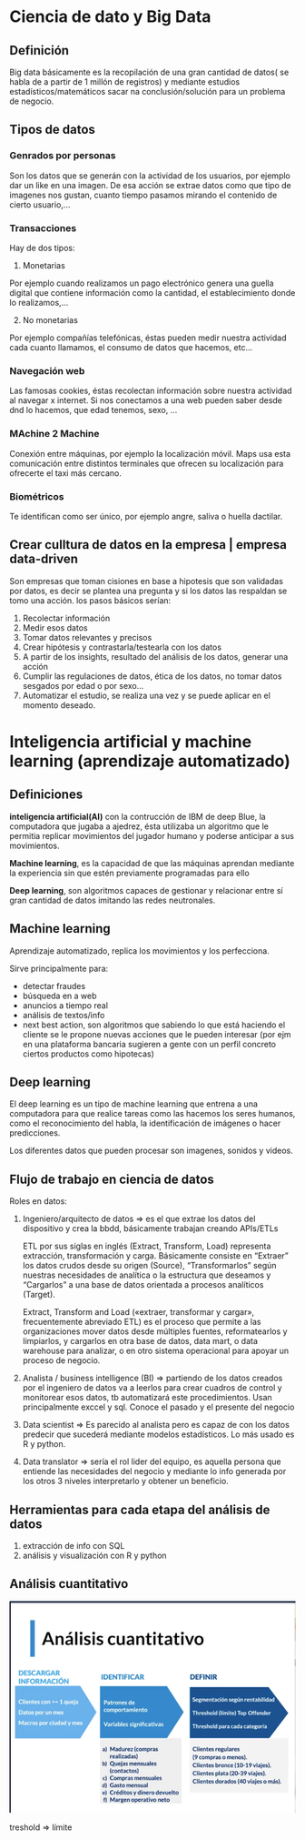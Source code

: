 # Ciencia de dato y Big Data

## Definición

Big data básicamente es la recopilación de una gran cantidad de datos( se habla de a partir de 1 millón de registros) y mediante estudios estadísticos/matemáticos sacar na conclusión/solución para un problema de negocio.

## Tipos de datos

### Genrados por personas

Son los datos que se generán con la actividad de los usuarios, por ejemplo dar un like en una imagen. De esa acción se extrae datos como que tipo de imagenes nos gustan, cuanto tiempo pasamos mirando el contenido de cierto usuario,...

### Transacciones

Hay de dos tipos:

1. Monetarias

Por ejemplo cuando realizamos un pago electrónico genera una guella digital que contiene información como la cantidad, el establecimiento donde lo realizamos,...

2. No monetarias

Por ejemplo compañías telefónicas, éstas pueden medir nuestra actividad cada cuanto llamamos, el consumo de datos que hacemos, etc...

### Navegación web

Las famosas cookies, éstas recolectan información sobre nuestra actividad al navegar x internet. Si nos conectamos a una web pueden saber desde dnd lo hacemos, que edad tenemos, sexo, ...

### MAchine 2 Machine

Conexión entre máquinas, por ejemplo la localización móvil. Maps usa esta comunicación entre distintos terminales que ofrecen su localización para ofrecerte el taxi más cercano.

### Biométricos

Te identifican como ser único, por ejemplo angre, saliva o huella dactilar.

## Crear culltura de datos en la empresa | empresa data-driven

Son empresas que toman cisiones en base a hipotesis que son validadas por datos, es decir se plantea una pregunta y si los datos las respaldan se tomo una acción. los pasos básicos serían:

1. Recolectar información
2. Medir esos datos
3. Tomar datos relevantes y precisos
4. Crear hipótesis y contrastarla/testearla con los datos
5. A partir de los insights, resultado del análisis de los datos, generar una acción
6. Cumplir las regulaciones de datos, ética de los datos, no tomar datos sesgados por edad o por sexo...
7. Automatizar el estudio, se realiza una vez y se puede aplicar en el momento deseado.

# Inteligencia artificial y machine learning (aprendizaje automatizado)

## Definiciones

**inteligencia artificial(AI)** con la contrucción de IBM de deep Blue, la computadora que jugaba a ajedrez, ésta utilizaba un algoritmo que le permitia replicar movimientos del jugador humano y poderse anticipar a sus movimientos.

**Machine learning**, es la capacidad de que las máquinas aprendan mediante la experiencia sin que estén previamente programadas para ello

**Deep learning**, son algoritmos capaces de gestionar y relacionar entre sí gran cantidad de datos imitando las redes neutronales.

## Machine learning

Aprendizaje automatizado, replica los movimientos y los perfecciona.

Sirve principalmente para:

- detectar fraudes
- búsqueda en a web
- anuncios a tiempo real
- análisis de textos/info
- next best action, son algoritmos que sabiendo lo que está haciendo el cliente se le propone nuevas acciones que le pueden interesar (por ejm en una plataforma bancaria sugieren a gente con un perfil concreto ciertos productos como hipotecas)

## Deep learning

El deep learning es un tipo de machine learning que entrena a una computadora para que realice tareas como las hacemos los seres humanos, como el reconocimiento del habla, la identificación de imágenes o hacer predicciones.

Los diferentes datos que pueden procesar son imagenes, sonidos y videos.

## Flujo de trabajo en ciencia de datos

Roles en datos:

1. Ingeniero/arquitecto de datos => es el que extrae los datos del dispositivo y crea la bbdd, básicamente trabajan creando APIs/ETLs

   ETL por sus siglas en inglés (Extract, Transform, Load) representa extracción, transformación y carga. Básicamente consiste en “Extraer” los datos crudos desde su origen (Source), “Transformarlos” según nuestras necesidades de analítica o la estructura que deseamos y “Cargarlos” a una base de datos orientada a procesos analíticos (Target).

   Extract, Transform and Load («extraer, transformar y cargar», frecuentemente abreviado ETL) es el proceso que permite a las organizaciones mover datos desde múltiples fuentes, reformatearlos y limpiarlos, y cargarlos en otra base de datos, data mart, o data warehouse para analizar, o en otro sistema operacional para apoyar un proceso de negocio.

2. Analista / business intelligence (BI) => partiendo de los datos creados por el ingeniero de datos va a leerlos para crear cuadros de control y monitorear esos datos, tb automatizará este
   procedimientos. Usan principalmente exccel y sql. Conoce el pasado y el presente del negocio

3. Data scientist => Es parecido al analista pero es capaz de con los datos predecir que sucederá mediante modelos estadísticos. Lo más usado es R y python.

4. Data translator => sería el rol lider del equipo, es aquella persona que entiende las necesidades del negocio y mediante lo info generada por los otros 3 niveles interpretarlo y obtener un beneficio.

## Herramientas para cada etapa del análisis de datos

1. extracción de info con SQL
2. análisis y visualización con R y python

## Análisis cuantitativo

![not found](img/1.png)

treshold => límite

